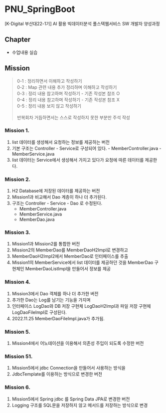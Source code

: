 # PNU_SpringBoot
[K-Digital 부산대22-1기] AI 활용 빅데이터분석 풀스택웹서비스 SW 개발자 양성과정

## Chapter

- 수업내용 실습

## Mission
> 0-1 : 정리하면서 이해하고 작성하기 <br>
> 0-2 : Map 관련 내용 추가 정리하며 이해하고 작성하기 <br>
> 0-3 : 정리 내용 참고하며 작성하기 - 기존 작성본 참조 O <br>
> 0-4 : 정리 내용 참고하며 작성하기 - 기존 작성본 참조 X <br>
> 0-5 : 정리 내용 보지 않고 작성하기 <br> <br>
> 반복회차 거듭하면서는 스스로 작성하지 못한 부분만 주석 작성

### Mission 1.
  1. list 데이터를 생성해서 요청하는 정보를 제공하는 버전
  2. 기본 구조는 Controller - Service로 구성되어 있다.
    - MemberController.java
    - MemberService.java
  3. list 데이터는 Service에서 생성해서 가지고 있다가 요청에 따른 데이터를 제공한다.

### Mission 2.
  1. H2 Database에 저장된 데이터를 제공하는 버전
  2. Mission1과 비교해서 Dao 계층이 하나 더 추가된다.
  3. 구조는 Controller - Service - Dao 로 수정된다.
      - MemberController.java
      - MemberService.java
      - MemberDao.java

### Mission 3.
  1. Mission1과 Mission2를 통합한 버전
  2. Mission2의 MemberDao를 MemberDaoH2Impl로 변경하고
  3. MemberDaoH2Impl2에서 MemberDao로 인터페이스를 추출
  4. Mission1의 MemberService에서 list 데이터를 제공하던 것을 MemberDao 구현체인 MemberDaoListImpl을 만들어서 정보를 제공

### Mission 4.
  1. Mission3에서 Dao 객체를 하나 더 추가한 버전
  2. 추가한 Dao는 Log를 남기는 기능을 가지며
  3. 인터페이스 LogDao와 DB 저장 구현체 LogDaoH2Impl과 파일 저장 구현체 LogDaoFileImpl로 구성된다.
  4. 2022.11.25 MemberDaoFileImpl.java가 추가됨.
  
### Mission 5.
  1. Mission4에서 어노테이션을 이용해서 의존성 주입이 되도록 수정한 버전

### Mission 51.
  1. Mission5에서 jdbc Connection을 만들어서 사용하는 방식을
  2. JdbcTemplate를 이용하는 방식으로 변경한 버전

### Mission 6.
  1. Mission5에서 Spring jdbc 를 Spring Data JPA로 변경한 버전
  2. Logging 구조를 SQL문을 저장하지 않고 메서드를 저장하는 방식으로 변경
